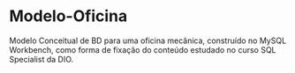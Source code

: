 # Modelo-Oficina
Modelo Conceitual de BD para uma oficina mecânica, construído no MySQL Workbench, como forma de fixação do conteúdo estudado no curso SQL Specialist da DIO.
